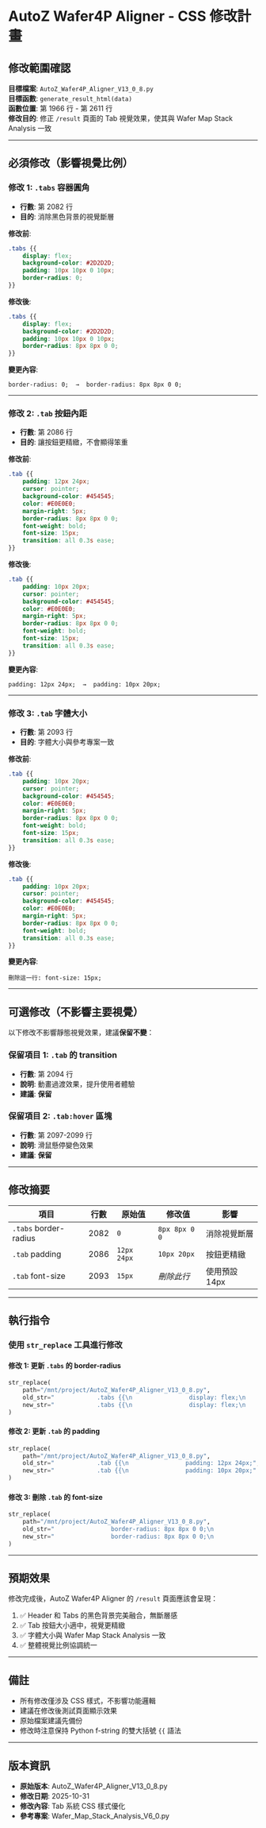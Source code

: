 # AutoZ Wafer4P Aligner - CSS 修改計畫

## 修改範圍確認

**目標檔案**: `AutoZ_Wafer4P_Aligner_V13_0_8.py`  
**目標函數**: `generate_result_html(data)`  
**函數位置**: 第 1966 行 - 第 2611 行  
**修改目的**: 修正 `/result` 頁面的 Tab 視覺效果，使其與 Wafer Map Stack Analysis 一致

---

## 必須修改（影響視覺比例）

### 修改 1: `.tabs` 容器圓角
- **行數**: 第 2082 行
- **目的**: 消除黑色背景的視覺斷層

**修改前**:
```css
.tabs {{
    display: flex;
    background-color: #2D2D2D;
    padding: 10px 10px 0 10px;
    border-radius: 0;
}}
```

**修改後**:
```css
.tabs {{
    display: flex;
    background-color: #2D2D2D;
    padding: 10px 10px 0 10px;
    border-radius: 8px 8px 0 0;
}}
```

**變更內容**: 
```
border-radius: 0;  →  border-radius: 8px 8px 0 0;
```

---

### 修改 2: `.tab` 按鈕內距
- **行數**: 第 2086 行
- **目的**: 讓按鈕更精緻，不會顯得笨重

**修改前**:
```css
.tab {{
    padding: 12px 24px;
    cursor: pointer;
    background-color: #454545;
    color: #E0E0E0;
    margin-right: 5px;
    border-radius: 8px 8px 0 0;
    font-weight: bold;
    font-size: 15px;
    transition: all 0.3s ease;
}}
```

**修改後**:
```css
.tab {{
    padding: 10px 20px;
    cursor: pointer;
    background-color: #454545;
    color: #E0E0E0;
    margin-right: 5px;
    border-radius: 8px 8px 0 0;
    font-weight: bold;
    font-size: 15px;
    transition: all 0.3s ease;
}}
```

**變更內容**: 
```
padding: 12px 24px;  →  padding: 10px 20px;
```

---

### 修改 3: `.tab` 字體大小
- **行數**: 第 2093 行
- **目的**: 字體大小與參考專案一致

**修改前**:
```css
.tab {{
    padding: 10px 20px;
    cursor: pointer;
    background-color: #454545;
    color: #E0E0E0;
    margin-right: 5px;
    border-radius: 8px 8px 0 0;
    font-weight: bold;
    font-size: 15px;
    transition: all 0.3s ease;
}}
```

**修改後**:
```css
.tab {{
    padding: 10px 20px;
    cursor: pointer;
    background-color: #454545;
    color: #E0E0E0;
    margin-right: 5px;
    border-radius: 8px 8px 0 0;
    font-weight: bold;
    transition: all 0.3s ease;
}}
```

**變更內容**: 
```
刪除這一行: font-size: 15px;
```

---

## 可選修改（不影響主要視覺）

以下修改不影響靜態視覺效果，建議**保留不變**：

### 保留項目 1: `.tab` 的 transition
- **行數**: 第 2094 行
- **說明**: 動畫過渡效果，提升使用者體驗
- **建議**: **保留**

### 保留項目 2: `.tab:hover` 區塊
- **行數**: 第 2097-2099 行
- **說明**: 滑鼠懸停變色效果
- **建議**: **保留**

---

## 修改摘要

| 項目 | 行數 | 原始值 | 修改值 | 影響 |
|------|------|--------|--------|------|
| `.tabs` border-radius | 2082 | `0` | `8px 8px 0 0` | 消除視覺斷層 |
| `.tab` padding | 2086 | `12px 24px` | `10px 20px` | 按鈕更精緻 |
| `.tab` font-size | 2093 | `15px` | *刪除此行* | 使用預設 14px |

---

## 執行指令

### 使用 `str_replace` 工具進行修改

#### 修改 1: 更新 `.tabs` 的 border-radius
```python
str_replace(
    path="/mnt/project/AutoZ_Wafer4P_Aligner_V13_0_8.py",
    old_str="            .tabs {{\n                display: flex;\n                background-color: #2D2D2D;\n                padding: 10px 10px 0 10px;\n                border-radius: 0;\n            }}",
    new_str="            .tabs {{\n                display: flex;\n                background-color: #2D2D2D;\n                padding: 10px 10px 0 10px;\n                border-radius: 8px 8px 0 0;\n            }}"
)
```

#### 修改 2: 更新 `.tab` 的 padding
```python
str_replace(
    path="/mnt/project/AutoZ_Wafer4P_Aligner_V13_0_8.py",
    old_str="            .tab {{\n                padding: 12px 24px;",
    new_str="            .tab {{\n                padding: 10px 20px;"
)
```

#### 修改 3: 刪除 `.tab` 的 font-size
```python
str_replace(
    path="/mnt/project/AutoZ_Wafer4P_Aligner_V13_0_8.py",
    old_str="                border-radius: 8px 8px 0 0;\n                font-weight: bold;\n                font-size: 15px;\n                transition: all 0.3s ease;",
    new_str="                border-radius: 8px 8px 0 0;\n                font-weight: bold;\n                transition: all 0.3s ease;"
)
```

---

## 預期效果

修改完成後，AutoZ Wafer4P Aligner 的 `/result` 頁面應該會呈現：

1. ✅ Header 和 Tabs 的黑色背景完美融合，無斷層感
2. ✅ Tab 按鈕大小適中，視覺更精緻
3. ✅ 字體大小與 Wafer Map Stack Analysis 一致
4. ✅ 整體視覺比例協調統一

---

## 備註

- 所有修改僅涉及 CSS 樣式，不影響功能邏輯
- 建議在修改後測試頁面顯示效果
- 原始檔案建議先備份
- 修改時注意保持 Python f-string 的雙大括號 `{{` 語法

---

## 版本資訊

- **原始版本**: AutoZ_Wafer4P_Aligner_V13_0_8.py
- **修改日期**: 2025-10-31
- **修改內容**: Tab 系統 CSS 樣式優化
- **參考專案**: Wafer_Map_Stack_Analysis_V6_0.py
